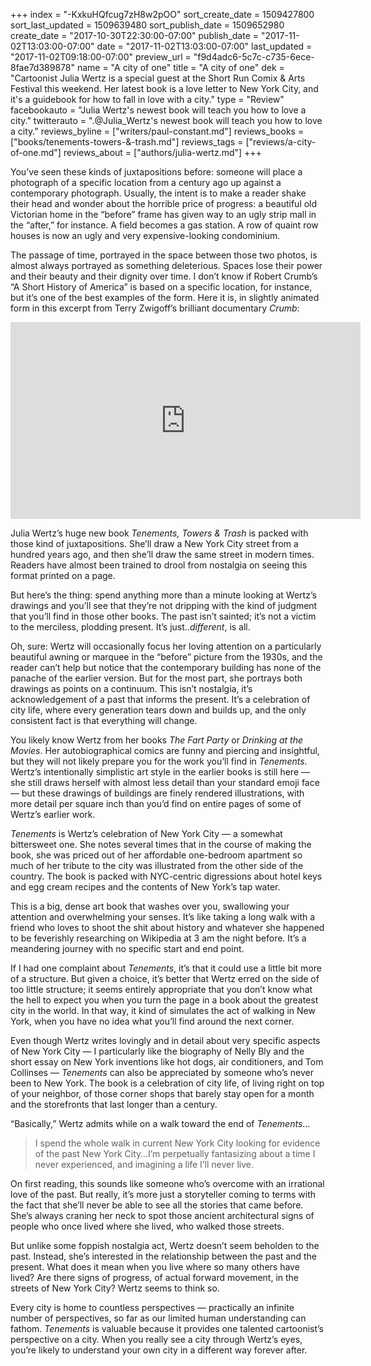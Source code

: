 +++
index = "-KxkuHQfcug7zH8w2pOO"
sort_create_date = 1509427800
sort_last_updated = 1509639480
sort_publish_date = 1509652980
create_date = "2017-10-30T22:30:00-07:00"
publish_date = "2017-11-02T13:03:00-07:00"
date = "2017-11-02T13:03:00-07:00"
last_updated = "2017-11-02T09:18:00-07:00"
preview_url = "f9d4adc6-5c7c-c735-6ece-8fae7d389878"
name = "A city of one"
title = "A city of one"
dek = "Cartoonist Julia Wertz is a special guest at the Short Run Comix & Arts Festival this weekend. Her latest book is a love letter to New York City, and it's a guidebook for how to fall in love with a city."
type = "Review"
facebookauto = "Julia Wertz's newest book will teach you how to love a city."
twitterauto = ".@Julia_Wertz's newest book will teach you how to love a city."
reviews_byline = ["writers/paul-constant.md"]
reviews_books = ["books/tenements-towers-&-trash.md"]
reviews_tags = ["reviews/a-city-of-one.md"]
reviews_about = ["authors/julia-wertz.md"]
+++

You’ve seen these kinds of juxtapositions before: someone will place a photograph of a specific location from a century ago up against a contemporary photograph. Usually, the intent is to make a reader shake their head and wonder about the horrible price of progress: a beautiful old Victorian home in the “before” frame has given way to an ugly strip mall in the “after,” for instance. A field becomes a gas station. A row of quaint row houses is now an ugly and very expensive-looking condominium. 

The passage of time, portrayed in the space between those two photos, is almost always portrayed as something deleterious. Spaces lose their power and their beauty and their dignity over time. I don’t know if Robert Crumb’s “A Short History of America” is based on a specific location, for instance, but it’s one of the best examples of the form. Here it is, in slightly animated form in this excerpt from Terry Zwigoff’s brilliant documentary *Crumb*:

<iframe width="560" height="315" src="https://www.youtube.com/embed/3ym5n-ZZWUs?rel=0" frameborder="0" allowfullscreen></iframe>

Julia Wertz’s huge new book *Tenements, Towers & Trash* is packed with those kind of juxtapositions. She’ll draw a New York City street from a hundred years ago, and then she’ll draw the same street in modern times. Readers have almost been trained to drool from nostalgia on seeing this format printed on a page.

But here’s the thing: spend anything more than a minute looking at Wertz’s drawings and you’ll see that they’re not dripping with the kind of judgment that you’ll find in those other books. The past isn’t sainted; it’s not a victim to the merciless, plodding present. It’s just..*different*, is all.

Oh, sure: Wertz will occasionally focus her loving attention on a particularly beautiful awning or marquee in the “before” picture from the 1930s, and the reader can’t help but notice that the contemporary building has none of the panache of the earlier version. But for the most part, she portrays both drawings as points on a continuum. This isn’t nostalgia, it’s acknowledgement of a past that informs the present. It’s a celebration of city life, where every generation tears down and builds up, and the only consistent fact is that everything will change.

You likely know Wertz from her books *The Fart Party* or *Drinking at the Movies*. Her autobiographical comics are funny and piercing and insightful, but they will not likely prepare you for the work you’ll find in *Tenements*. Wertz’s intentionally simplistic art style in the earlier books is still here — she still draws herself with almost less detail than your standard emoji face — but these drawings of buildings are finely rendered illustrations, with more detail per square inch than you’d find on entire pages of some of Wertz’s earlier work.

*Tenements* is Wertz’s celebration of New York City — a somewhat bittersweet one. She notes several times that in the course of making the book, she was priced out of her affordable one-bedroom apartment so much of her tribute to the city was illustrated from the other side of the country. The book is packed with NYC-centric digressions about hotel keys and egg cream recipes and the contents of New York’s tap water. 

This is a big, dense art book that washes over you, swallowing your attention and overwhelming your senses. It’s like taking a long walk with a friend who loves to shoot the shit about history and whatever she happened to be feverishly researching on Wikipedia at 3 am the night before. It’s a meandering journey with no specific start and end point. 

If I had one complaint about *Tenements*, it’s that it could use a little bit more of a structure. But given a choice, it’s better that Wertz erred on the side of too little structure; it seems entirely appropriate that you don’t know what the hell to expect you when you turn the page in a book about the greatest city in the world. In that way, it kind of simulates the act of walking in New York, when you have no idea what you’ll find around the next corner.

Even though Wertz writes lovingly and in detail about very specific aspects of New York City — I particularly like the biography of Nelly Bly and the short essay on New York inventions like hot dogs, air conditioners, and Tom Collinses — *Tenements* can also be appreciated by someone who’s never been to New York. The book is a celebration of city life, of living right on top of your neighbor, of those corner shops that barely stay open for a month and the storefronts that last longer than a century. 

“Basically,” Wertz admits while on a walk toward the end of *Tenements*… 

<blockquote>I spend the whole walk in current New York City looking for evidence of the past New York City…I’m perpetually fantasizing about a time I never experienced, and imagining a life I’ll never live.</blockquote>

On first reading, this sounds like someone who’s overcome with an irrational love of the past. But really, it’s more just a storyteller coming to terms with the fact that she’ll never be able to see all the stories that came before. She’s always craning her neck to spot those ancient architectural signs of people who once lived where she lived, who walked those streets.

But unlike some foppish nostalgia act, Wertz doesn’t seem beholden to the past. Instead, she’s interested in the relationship between the past and the present. What does it mean when you live where so many others have lived? Are there signs of progress, of actual forward movement, in the streets of New York City? Wertz seems to think so.

Every city is home to countless perspectives — practically an infinite number of perspectives, so far as our limited human understanding can fathom. *Tenements* is valuable because it provides one talented cartoonist’s perspective on a city. When you really see a city through Wertz’s eyes, you’re likely to understand your own city in a different way forever after.
